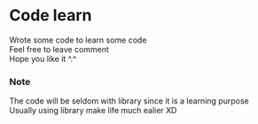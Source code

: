 # Code learn

Wrote some code to learn some code <br />
Feel free to leave comment  <br />
Hope you like it ^.^

### Note

The code will be seldom with library since it is a learning purpose <br />
Usually using library make life much ealier XD